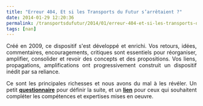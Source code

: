 ```yaml
---
title: "Erreur 404, Et si les Transports du Futur s’arrêtaient ?"
date: 2014-01-29 12:20:36
permalink: /transportsdufutur/2014/01/erreur-404-et-si-les-transports-du-futur-sarretaient.html
tags: [nan]
---
```


<p style="text-align: justify">Créé en 2009, ce dispositif s'est développé et enrichi. Vos retours, idées, commentaires, encouragements, critiques sont essentiels pour réorganiser, amplifier, consolider et revoir des concepts et des propositions. Vos liens, propagations, amplifications ont progressivement construit un dispositif inédit par sa reliance. </p> <p style="text-align: justify">Ce sont les principales richesses et nous avons du mal à les révéler. Un petit <a href="http://981936.polldaddy.com/s/les-transports-du-futur-error-404" target="_blank"><strong>questionnaire</strong></a> pour définir la suite, et un <a href="http://www.linkedin.com/in/plassat" target="_blank"><strong>lien</strong></a> pour ceux qui souhaitent compléter les compétences et expertises mises en oeuvre.</p> <p> </p>
